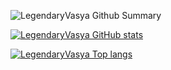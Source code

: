 ![LegendaryVasya Github Summary](https://github-profile-summary-cards.vercel.app/api/cards/profile-details?username=LegendaryVasya&theme=vue)

[![LegendaryVasya GitHub stats](https://github-readme-stats.vercel.app/api?username=LegendaryVasya&theme=vue)](https://github.com/anuraghazra/github-readme-stats)

[![LegendaryVasya Top langs](https://github-readme-stats.vercel.app/api/top-langs/?username=LegendaryVasya&layout=compact&theme=vue&hide=shell)](https://github.com/anuraghazra/github-readme-stats)

